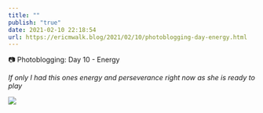 ```yaml
---
title: ""
publish: "true"
date: 2021-02-10 22:18:54
url: https://ericmwalk.blog/2021/02/10/photoblogging-day-energy.html
---
```


📷 Photoblogging: Day 10 - Energy

*If only I had this ones energy and perseverance right now as she is ready to play*


![](https://ericmwalk.blog/uploads/2021/4c1c92b262.jpg)